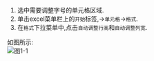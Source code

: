 1. 选中需要调整字号的单元格区域.   
2. 单击excel菜单栏上的`开始`标签,->`单元格`->`格式`.   
3. 在`格式`下拉菜单中,点击`自动调整行高`和`自动调整列宽`.   

如图所示:   
![图1-1](http://localhost/img/excel/basic/1-1.png)   